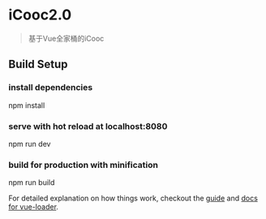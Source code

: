 # iCooc2.0

> 基于Vue全家桶的iCooc

## Build Setup

### install dependencies
npm install

### serve with hot reload at localhost:8080
npm run dev

### build for production with minification
npm run build

For detailed explanation on how things work, checkout the [guide](http://vuejs-templates.github.io/webpack/) and [docs for vue-loader](http://vuejs.github.io/vue-loader).

